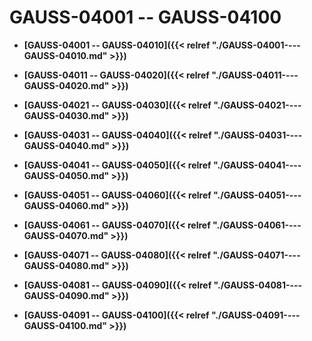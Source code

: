 # GAUSS-04001 -- GAUSS-04100

-   **[GAUSS-04001 -- GAUSS-04010]({{< relref "./GAUSS-04001----GAUSS-04010.md" >}})**  

-   **[GAUSS-04011 -- GAUSS-04020]({{< relref "./GAUSS-04011----GAUSS-04020.md" >}})**  

-   **[GAUSS-04021 -- GAUSS-04030]({{< relref "./GAUSS-04021----GAUSS-04030.md" >}})**  

-   **[GAUSS-04031 -- GAUSS-04040]({{< relref "./GAUSS-04031----GAUSS-04040.md" >}})**  

-   **[GAUSS-04041 -- GAUSS-04050]({{< relref "./GAUSS-04041----GAUSS-04050.md" >}})**  

-   **[GAUSS-04051 -- GAUSS-04060]({{< relref "./GAUSS-04051----GAUSS-04060.md" >}})**  

-   **[GAUSS-04061 -- GAUSS-04070]({{< relref "./GAUSS-04061----GAUSS-04070.md" >}})**  

-   **[GAUSS-04071 -- GAUSS-04080]({{< relref "./GAUSS-04071----GAUSS-04080.md" >}})**  

-   **[GAUSS-04081 -- GAUSS-04090]({{< relref "./GAUSS-04081----GAUSS-04090.md" >}})**  

-   **[GAUSS-04091 -- GAUSS-04100]({{< relref "./GAUSS-04091----GAUSS-04100.md" >}})**  


